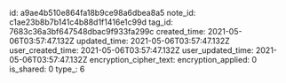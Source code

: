 id: a9ae4b510e864fa18b9ce98a6dbea8a5
note_id: c1ae23b8b7b141c4b88d1f1416e1c99d
tag_id: 7683c36a3bf647548dbac9f933fa299c
created_time: 2021-05-06T03:57:47.132Z
updated_time: 2021-05-06T03:57:47.132Z
user_created_time: 2021-05-06T03:57:47.132Z
user_updated_time: 2021-05-06T03:57:47.132Z
encryption_cipher_text: 
encryption_applied: 0
is_shared: 0
type_: 6